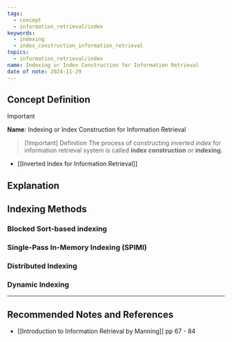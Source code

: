 ```yaml
---
tags:
  - concept
  - information_retrieval/index
keywords:
  - indexing
  - index_construction_information_retrieval
topics:
  - information_retrieval/index
name: Indexing or Index Construction for Information Retrieval
date of note: 2024-11-29
---
```


## Concept Definition

>[!important]
>**Name**: Indexing or Index Construction for Information Retrieval

>[!important] Definition
>The process of constructing *inverted index* for information retrieval system is called **index construction** or **indexing.**

- [[Inverted Index for Information Retrieval]]


## Explanation


## Indexing Methods

### Blocked Sort-based indexing


### Single-Pass In-Memory Indexing (SPIMI)


### Distributed Indexing


### Dynamic Indexing


-----------
##  Recommended Notes and References


- [[Introduction to Information Retrieval by Manning]] pp 67 - 84